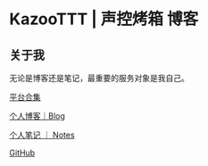 # KazooTTT | 声控烤箱 博客

## 关于我

无论是博客还是笔记，最重要的服务对象是我自己。

[平台合集](<https://bento.me/kazoottt>)

[个人博客｜Blog](<https://blog.kazoottt.top/>)

[个人笔记 ｜ Notes](<https://notes.kazoottt.top/>)

[GitHub](<https://github.com/KazooTTT>)


